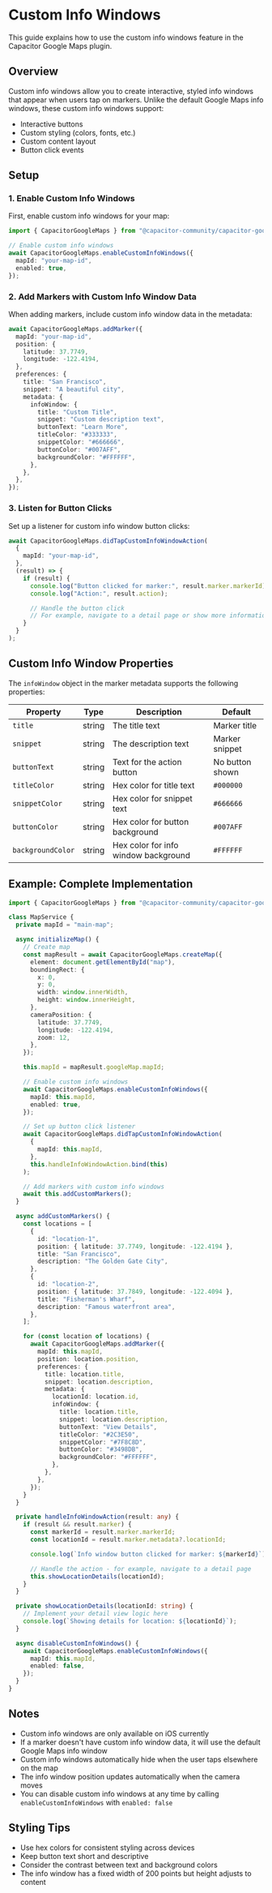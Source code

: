 # Custom Info Windows

This guide explains how to use the custom info windows feature in the Capacitor Google Maps plugin.

## Overview

Custom info windows allow you to create interactive, styled info windows that appear when users tap on markers. Unlike the default Google Maps info windows, these custom info windows support:

- Interactive buttons
- Custom styling (colors, fonts, etc.)
- Custom content layout
- Button click events

## Setup

### 1. Enable Custom Info Windows

First, enable custom info windows for your map:

```typescript
import { CapacitorGoogleMaps } from "@capacitor-community/capacitor-google-maps";

// Enable custom info windows
await CapacitorGoogleMaps.enableCustomInfoWindows({
  mapId: "your-map-id",
  enabled: true,
});
```

### 2. Add Markers with Custom Info Window Data

When adding markers, include custom info window data in the metadata:

```typescript
await CapacitorGoogleMaps.addMarker({
  mapId: "your-map-id",
  position: {
    latitude: 37.7749,
    longitude: -122.4194,
  },
  preferences: {
    title: "San Francisco",
    snippet: "A beautiful city",
    metadata: {
      infoWindow: {
        title: "Custom Title",
        snippet: "Custom description text",
        buttonText: "Learn More",
        titleColor: "#333333",
        snippetColor: "#666666",
        buttonColor: "#007AFF",
        backgroundColor: "#FFFFFF",
      },
    },
  },
});
```

### 3. Listen for Button Clicks

Set up a listener for custom info window button clicks:

```typescript
await CapacitorGoogleMaps.didTapCustomInfoWindowAction(
  {
    mapId: "your-map-id",
  },
  (result) => {
    if (result) {
      console.log("Button clicked for marker:", result.marker.markerId);
      console.log("Action:", result.action);

      // Handle the button click
      // For example, navigate to a detail page or show more information
    }
  }
);
```

## Custom Info Window Properties

The `infoWindow` object in the marker metadata supports the following properties:

| Property          | Type   | Description                          | Default         |
| ----------------- | ------ | ------------------------------------ | --------------- |
| `title`           | string | The title text                       | Marker title    |
| `snippet`         | string | The description text                 | Marker snippet  |
| `buttonText`      | string | Text for the action button           | No button shown |
| `titleColor`      | string | Hex color for title text             | `#000000`       |
| `snippetColor`    | string | Hex color for snippet text           | `#666666`       |
| `buttonColor`     | string | Hex color for button background      | `#007AFF`       |
| `backgroundColor` | string | Hex color for info window background | `#FFFFFF`       |

## Example: Complete Implementation

```typescript
import { CapacitorGoogleMaps } from "@capacitor-community/capacitor-google-maps";

class MapService {
  private mapId = "main-map";

  async initializeMap() {
    // Create map
    const mapResult = await CapacitorGoogleMaps.createMap({
      element: document.getElementById("map"),
      boundingRect: {
        x: 0,
        y: 0,
        width: window.innerWidth,
        height: window.innerHeight,
      },
      cameraPosition: {
        latitude: 37.7749,
        longitude: -122.4194,
        zoom: 12,
      },
    });

    this.mapId = mapResult.googleMap.mapId;

    // Enable custom info windows
    await CapacitorGoogleMaps.enableCustomInfoWindows({
      mapId: this.mapId,
      enabled: true,
    });

    // Set up button click listener
    await CapacitorGoogleMaps.didTapCustomInfoWindowAction(
      {
        mapId: this.mapId,
      },
      this.handleInfoWindowAction.bind(this)
    );

    // Add markers with custom info windows
    await this.addCustomMarkers();
  }

  async addCustomMarkers() {
    const locations = [
      {
        id: "location-1",
        position: { latitude: 37.7749, longitude: -122.4194 },
        title: "San Francisco",
        description: "The Golden Gate City",
      },
      {
        id: "location-2",
        position: { latitude: 37.7849, longitude: -122.4094 },
        title: "Fisherman's Wharf",
        description: "Famous waterfront area",
      },
    ];

    for (const location of locations) {
      await CapacitorGoogleMaps.addMarker({
        mapId: this.mapId,
        position: location.position,
        preferences: {
          title: location.title,
          snippet: location.description,
          metadata: {
            locationId: location.id,
            infoWindow: {
              title: location.title,
              snippet: location.description,
              buttonText: "View Details",
              titleColor: "#2C3E50",
              snippetColor: "#7F8C8D",
              buttonColor: "#3498DB",
              backgroundColor: "#FFFFFF",
            },
          },
        },
      });
    }
  }

  private handleInfoWindowAction(result: any) {
    if (result && result.marker) {
      const markerId = result.marker.markerId;
      const locationId = result.marker.metadata?.locationId;

      console.log(`Info window button clicked for marker: ${markerId}`);

      // Handle the action - for example, navigate to a detail page
      this.showLocationDetails(locationId);
    }
  }

  private showLocationDetails(locationId: string) {
    // Implement your detail view logic here
    console.log(`Showing details for location: ${locationId}`);
  }

  async disableCustomInfoWindows() {
    await CapacitorGoogleMaps.enableCustomInfoWindows({
      mapId: this.mapId,
      enabled: false,
    });
  }
}
```

## Notes

- Custom info windows are only available on iOS currently
- If a marker doesn't have custom info window data, it will use the default Google Maps info window
- Custom info windows automatically hide when the user taps elsewhere on the map
- The info window position updates automatically when the camera moves
- You can disable custom info windows at any time by calling `enableCustomInfoWindows` with `enabled: false`

## Styling Tips

- Use hex colors for consistent styling across devices
- Keep button text short and descriptive
- Consider the contrast between text and background colors
- The info window has a fixed width of 200 points but height adjusts to content
